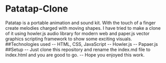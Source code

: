 # Patatap-Clone
Patatap is a portable animation and sound kit. With the touch of a finger create melodies charged with moving shapes.
I have tried to make a clone of it using howler.js audio library for modern web and paper.js vector graphics scripting framework to show some exciting visuals.
##Technologies used
-- HTML, CSS, JavaScript
-- Howler.js
-- Papaer.js
##Setup
-- Just clone this repository and rename the index.md file to index.html and you are good to go.
-- Hope you enjoyed this work.
